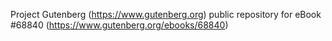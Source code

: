 Project Gutenberg (https://www.gutenberg.org) public repository for eBook #68840 (https://www.gutenberg.org/ebooks/68840)
